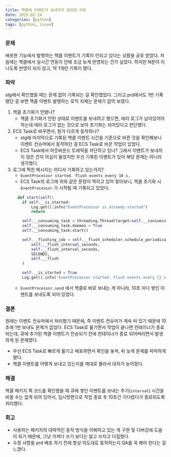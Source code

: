 ```yaml
---
title: 핵클에 이벤트가 보내지지 않았던 이유
date: 2025-02-14
categories: [python]
tags: [python, issue]
---
```


### 문제
배포한 기능에서 발행하는 핵클 이벤트가 기록이 안되고 있다는 상황을 공유 받았다. 처음에는 핵클에서 실시간 연동이 안돼 조금 늦게 반영되는 건가 싶었다. 하지만 N분이 지나도록 반영이 되지 않고, 딱 1개만 기록이 됐다.

### 파악
stg에서 확인했을 때는 문제 없이 기록되는 걸 확인했었다. 그리고 prd에서도 1번 기록됐던 걸 보면 핵클 이벤트 발행하는 로직 자체는 문제가 없어 보였다.

1. 핵클 초기화가 안됐나?
   - 핵클 초기화가 안된 상태로 이벤트를 보내려고 했으면, 에러 로그가 남아있어야 하는데 에러 로그가 없는 것으로 보아 초기화는 되어있다고 판단했다.
2. ECS Task로 바꾸면서, 뭔가 다르게 동작하나?
   - stg에 마지막으로 기록된 핵클 이벤트 시간을 기준으로 바뀐 것을 확인해보니 이벤트 컨슈머에서 동작하던 걸 ECS Task로 바꾼 작업이 있었다.
   - ECS Task에서 아웃바운드 트래픽을 차단하고 있나? 그래서 이벤트가 보내지지 않은 건지 의심이 들었지만 우선 기록된 이벤트가 있어 해당 문제는 아니라 생각했다.
3. 로그에 찍힌 메시지는 어디서 기록하고 있는거지?
   - `EventProcessor started. Flush events every 10 s.`
   - ECS Task의 로그에 위와 같은 문장이 찍히고 있어 찾아보니, 핵클 초기화 시 `EventProcessor` 가 시작될 때 기록되고 있었다.
    ```python
      def start(self):
        if self.__is_started:
            Log.get().info("EventProcessor is already started")
            return

        self.__consuming_task = threading.Thread(target=self.__consuming)
        self.__consuming_task.daemon = True
        self.__consuming_task.start()

        self.__flushing_job = self.__flush_scheduler.schedule_periodically(
            self.__flush_interval_seconds,
            self.__flush_interval_seconds,
            SECONDS,
            self.__flush
        )

        self.__is_started = True
        Log.get().info('EventProcessor started. Flush events every {} s.'.format(self.__flush_interval_seconds))
    ```
   - `EventProcessor.send` 에서 핵클로 바로 보내는 게 아니라, 10초 마다 쌓인 이벤트를 보내도록 되어 있었다.

### 결론
원래는 이벤트 컨슈머에서 처리했기 때문에, 즉 이벤트 컨슈머가 계속 떠 있기 때문에 10초에 1번 보내도 문제가 없었다. ECS Task로 옮기면서 작업이 끝나면 컨테이너가 종료되는데, 큐에 추가된 핵클 이벤트가 전송되기 전에 컨테이너가 종료 되어버리면서 발생하게 된 문제였다.

- 우선 ECS Task로 빠르게 옮기고 배포하면서 확인을 놓쳐, 뒤 늦게 문제를 파악하게 됐다.
- 핵클 이벤트를 어떻게 보내고 있는지를 제대로 몰라서 대처가 늦어졌다.

### 해결
핵클 패키지 쪽 코드를 확인했을 때 큐에 쌓인 이벤트를 보내는 주기(`interval`) 시간을 바꿀 수는 없게 되어 있어서, 임시방편으로 작업 종료 후 10초간 기다렸다가 종료되도록 처리했다.

### 회고
- 사용하는 패키지의 대략적인 동작 방식을 이해하고 있는 게 구현 및 디버깅에 도움이 되기 때문에, 그냥 가져다 쓰기 보다는 알고 쓰자고 다짐했다.
- 수정 사항을 prd 배포 하기 전에 항상 의도대로 동작하는지 QA를 꼭 해야 한다는 걸 느꼈다.

